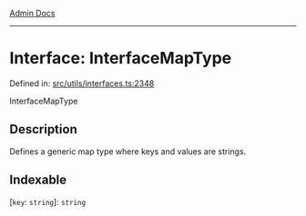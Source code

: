 [Admin Docs](/)

---

# Interface: InterfaceMapType

Defined in: [src/utils/interfaces.ts:2348](https://github.com/PalisadoesFoundation/talawa-admin/blob/main/src/utils/interfaces.ts#L2348)

InterfaceMapType

## Description

Defines a generic map type where keys and values are strings.

## Indexable

\[`key`: `string`\]: `string`
